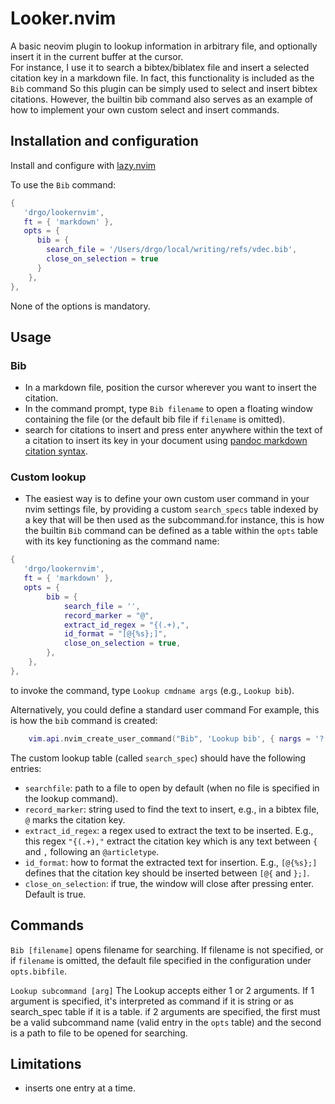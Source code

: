 # Looker.nvim  
A basic neovim plugin to lookup information in arbitrary file, 
and optionally insert it in the current buffer at the cursor.  
For instance, I use it to search a bibtex/biblatex file and insert a selected citation key 
in a markdown file. In fact, this functionality is included as the `Bib` command
So this plugin 
can be simply used to select and insert bibtex citations. 
However, the builtin bib command also serves as an example of how to implement 
your own custom select and insert commands. 

## Installation and configuration  
Install and configure with [lazy.nvim](https://github.com/folke/lazy.nvim) 

To use the `Bib` command: 

```lua 
{
   'drgo/lookernvim',
   ft = { 'markdown' },
   opts = {
      bib = {
        search_file = '/Users/drgo/local/writing/refs/vdec.bib',
        close_on_selection = true
      }
    },
},
```
None of the options is mandatory. 

## Usage 
### Bib 
- In a markdown file, position the cursor wherever you want to insert the citation. 
- In the command prompt, type `Bib filename` to open a floating window containing 
the file (or the default bib file if `filename` is omitted).
- search for citations to insert and press enter anywhere within the text of a citation 
to insert its key in your document using [pandoc markdown citation syntax](https://pandoc.org/chunkedhtml-demo/8.20-citation-syntax.html). 

### Custom lookup  
- The easiest way is to define your own custom user command in your nvim settings file,
by providing a custom `search_specs` table indexed by a key that will be then used as the 
subcommand.for instance, this is how the builtin `Bib` command can be defined as a table within 
the `opts` table with its key functioning as the command name: 

```lua 
{
   'drgo/lookernvim',
   ft = { 'markdown' },
   opts = {
		bib = {
			search_file = '',
			record_marker = "@",
			extract_id_regex = "{(.+),",
			id_format = "[@{%s};]",
			close_on_selection = true,
		},
    },
},
```
to invoke the command, type `Lookup cmdname args` (e.g., `Lookup bib`).


Alternatively, you could define a standard user command 
For example, this is how the `bib` command is created:

```lua 
	vim.api.nvim_create_user_command("Bib", 'Lookup bib', { nargs = '?', complete = 'file' })
```
The custom lookup table (called `search_spec`) should have the following entries: 
+ `searchfile`: path to a file to open by default (when no file is specified in the lookup command).
+ `record_marker`: string used to find the text to insert, e.g., in a bibtex file, `@` marks the 
citation key. 
+ `extract_id_regex`: a regex used to extract the text to be inserted. E.g., this regex `"{(.+),"`
extract the citation key which is any text between `{` and `,` following an `@articletype`.
+ `id_format`: how to format the extracted text for insertion. E.g., `[@{%s};]` defines that the 
citation key should be inserted between `[@{` and `};]`.
+ `close_on_selection`: if true, the window will close after pressing enter. Default is true.  

## Commands 
`Bib [filename]` opens filename for searching. If filename is not specified, or if `filename` 
is omitted, the default file specified in the configuration under `opts.bibfile`. 

`Lookup subcommand [arg]` 
The Lookup accepts either 1 or 2 arguments. If 1 argument is specified,
it's interpreted as command if it is string or as search_spec table if it is a table.
if 2 arguments are specified, the first must be a valid subcommand name (valid entry in
the `opts` table) and the second is a path to file to be opened for searching.

## Limitations 
- inserts one entry at a time. 


